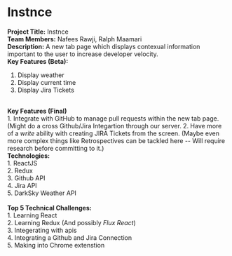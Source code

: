 # Instnce

<b>Project Title:</b> Instnce
</br>
<b>Team Members:</b> Nafees Rawji, Ralph Maamari
</br>
<b>Description:</b> A new tab page which displays contexual information important to the user to increase developer velocity. 
</br>
<b>Key Features (Beta):</b>
1. Display weather </br>
2. Display current time </br>
3. Display Jira Tickets </br>
</br>
<b>Key Features (Final)</b></br>
1. Integrate with GitHub to manage pull requests within the new tab page. (Might do a cross Github/Jira Integartion through our server.
2. Have more of a <i>write</i> ability with creating JIRA Tickets from the screen. (Maybe even more complex things like Retrospectives can be tackled here -- Will require research before committing to it.)
</br>
<b>Technologies:</b></br>
1. ReactJS </br>
2. Redux </br>
3. Github API </br>
4. Jira API </br>
5. DarkSky Weather API </br>
</br>
<b>Top 5 Technical Challenges:</b></br>
1. Learning React </br>
2. Learning Redux (And possibly <i>Flux React</i>) </br>
3. Integerating with apis </br>
4. Integrating a Github and Jira Connection </br>
5. Making into Chrome extenstion </br>
